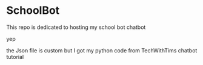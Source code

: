 # SchoolBot
This repo is dedicated to hosting my school bot chatbot

yep


the Json file is custom but I got my python code from TechWithTims chatbot tutorial
